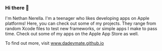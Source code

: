 ### Hi there 👋

I'm Nethan Nerella. I'm a teenager who likes developing apps on Apple platforms!
Here, you can check out some of my projects. They range from random Xcode files
to test new frameworks, or simple apps I make to pass time. Check out some of my
apps on the Apple App Store as well. 

To find out more, visit www.dadevmate.github.io
